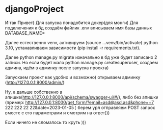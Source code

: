 # djangoProject
И так Привет)
Для запуска понадобится докер(для монги)
Для подключения к бд создаём файлик .env вписываем имя базы данных DATABASE_NAME=

Далее естественно venv, активируем (source ...venv/bin/activate) python 3.10,
устанавливаем зависимости (pip install -r requirements.txt).

Далее python manage.py migrate изначально в бд уже будет записано 2 записи.
Но если будет мало python manage.py createsuperuser, создаем админа, идём в админку после запуска проекта)

Запускаем проект как удобно и возможно) открываем админку (http://127.0.0.1:8000/admin/)

Ну, а дальше собственно в апишке(http://127.0.0.1:8000/api/schema/swagger-ui/#/), либо без апишки (пример:
http://127.0.0.1:8000/get_form/?email=asd@asd.asd&phone=+7 222 222 22 22&date=2023-01-05 )
берем урл отправляем POST запрос вместе с его параметрами и смотрим на ответ)))

Если ничего не сломалось то круть )))


